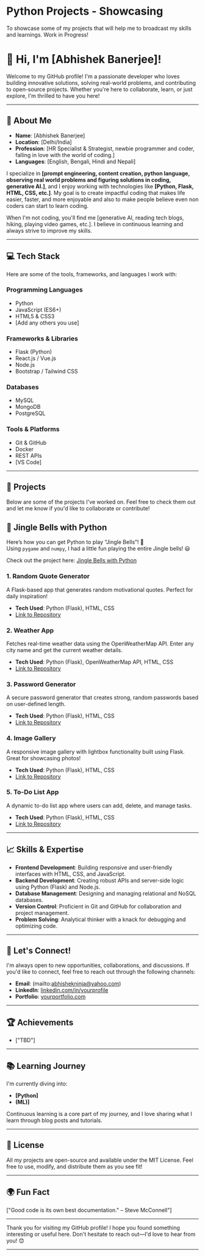 # Python Projects - Showcasing
 To showcase some of my projects that will help me to broadcast my skills and learnings. Work in Progress!

# 👋 Hi, I'm [Abhishek Banerjee]!

Welcome to my GitHub profile! I'm a passionate developer who loves building innovative solutions, solving real-world problems, and contributing to open-source projects. Whether you're here to collaborate, learn, or just explore, I'm thrilled to have you here!

---

## 🌟 About Me

- **Name**: [Abhishek Banerjee]  
- **Location**: [Delhi/India]  
- **Profession**: [HR Specialist & Strategist, newbie programmer and coder, falling in love with the world of coding.]  
- **Languages**: [English, Bengali, Hindi and Nepali]  

I specialize in **[prompt engineering, content creation, python language, observing real world problems and figuring solutions in coding, generative AI.]**, and I enjoy working with technologies like **[Python, Flask, HTML, CSS, etc.]**. My goal is to create impactful coding that makes life easier, faster, and more enjoyable and also to make people believe even non coders can start to learn coding.

When I'm not coding, you'll find me [generative AI, reading tech blogs, hiking, playing video games, etc.]. I believe in continuous learning and always strive to improve my skills.

---

## 💻 Tech Stack

Here are some of the tools, frameworks, and languages I work with:

### **Programming Languages**
- Python
- JavaScript (ES6+)
- HTML5 & CSS3
- [Add any others you use]

### **Frameworks & Libraries**
- Flask (Python)
- React.js / Vue.js
- Node.js
- Bootstrap / Tailwind CSS

### **Databases**
- MySQL
- MongoDB
- PostgreSQL

### **Tools & Platforms**
- Git & GitHub
- Docker
- REST APIs
- [VS Code]

---

## 🚀 Projects

Below are some of the projects I've worked on. Feel free to check them out and let me know if you'd like to collaborate or contribute!

## 🎵 Jingle Bells with Python

Here’s how you can get Python to play “Jingle Bells”! 🔔  
Using `pygame` and `numpy`, I had a little fun playing the entire Jingle bells! 😃  

Check out the project here: [Jingle Bells with Python](https://github.com/newloverofcode2025/Python-Projects---Showcasing/tree/main/JingleBells)

### 1. **Random Quote Generator**
A Flask-based app that generates random motivational quotes. Perfect for daily inspiration!
- **Tech Used**: Python (Flask), HTML, CSS
- [Link to Repository](https://github.com/yourusername/RandomQuoteGenerator)

### 2. **Weather App**
Fetches real-time weather data using the OpenWeatherMap API. Enter any city name and get the current weather details.
- **Tech Used**: Python (Flask), OpenWeatherMap API, HTML, CSS
- [Link to Repository](https://github.com/newloverofcode2025/Python-Projects/WeatherApp)

### 3. **Password Generator**
A secure password generator that creates strong, random passwords based on user-defined length.
- **Tech Used**: Python (Flask), HTML, CSS
- [Link to Repository](https://github.com/newloverofcode2025/Python-Projects/PasswordGenerator)

### 4. **Image Gallery**
A responsive image gallery with lightbox functionality built using Flask. Great for showcasing photos!
- **Tech Used**: Python (Flask), HTML, CSS
- [Link to Repository](https://github.com/newloverofcode2025/Python-Projects/ImageGallery)

### 5. **To-Do List App**
A dynamic to-do list app where users can add, delete, and manage tasks.
- **Tech Used**: Python (Flask), HTML, CSS
- [Link to Repository](https://github.com/newloverofcode2025/Python-Projects/ToDoListApp)

---

## 📈 Skills & Expertise

- **Frontend Development**: Building responsive and user-friendly interfaces with HTML, CSS, and JavaScript.
- **Backend Development**: Creating robust APIs and server-side logic using Python (Flask) and Node.js.
- **Database Management**: Designing and managing relational and NoSQL databases.
- **Version Control**: Proficient in Git and GitHub for collaboration and project management.
- **Problem Solving**: Analytical thinker with a knack for debugging and optimizing code.

---

## 🤝 Let's Connect!

I'm always open to new opportunities, collaborations, and discussions. If you'd like to connect, feel free to reach out through the following channels:

- **Email**: (mailto:abhishekninja@yahoo.com)
- **LinkedIn**: [linkedin.com/in/yourprofile](https://www.linkedin.com/in/abhishekninja/)
- **Portfolio**: [yourportfolio.com](https://yourportfolio.com)

---

## 🏆 Achievements

- ["TBD"]

---

## 📚 Learning Journey

I'm currently diving into:
- **[Python]**
- **(ML)]**

Continuous learning is a core part of my journey, and I love sharing what I learn through blog posts and tutorials.

---

## 📜 License

All my projects are open-source and available under the MIT License. Feel free to use, modify, and distribute them as you see fit!

---

## 🌍 Fun Fact

["Good code is its own best documentation."
– Steve McConnell"]

---

Thank you for visiting my GitHub profile! I hope you found something interesting or useful here. Don't hesitate to reach out—I'd love to hear from you! 😊

---
